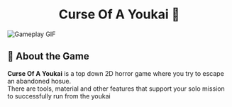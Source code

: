 <h1 align = "center">Curse Of A Youkai 👿 </h1

![Gameplay GIF](https://github.com/user-attachments/assets/f58e46a4-5a1b-4954-99f5-323b57fe6af5)

## 📝 About the Game  
**Curse Of A Youkai** is a top down 2D horror game where you try to escape an abandoned hosue.  
There are tools, material and other features that support your solo mission to successfully run from the youkai

